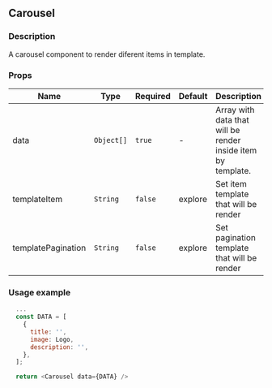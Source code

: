 ## <a name="section-carousel"> Carousel </a>

### Description

A carousel component to render diferent items in template.

### Props

| Name               | Type       | Required | Default | Description                                                  |
| ------------------ | ---------- | -------- | ------- | ------------------------------------------------------------ |
| data               | `Object[]` | `true`   | -       | Array with data that will be render inside item by template. |
| templateItem       | `String`   | `false`  | explore | Set item template that will be render                        |
| templatePagination | `String`   | `false`  | explore | Set pagination template that will be render                  |

### Usage example

```js
  ...
  const DATA = [
    {
      title: '',
      image: Logo,
      description: '',
    },
  ];

  return <Carousel data={DATA} />
```
